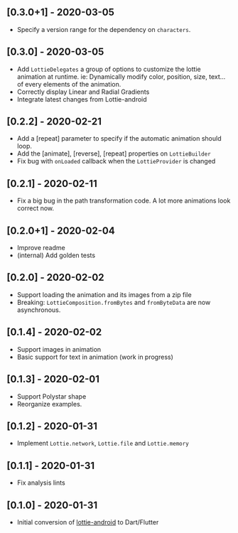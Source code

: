 ## [0.3.0+1] - 2020-03-05
- Specify a version range for the dependency on `characters`.

## [0.3.0] - 2020-03-05
- Add `LottieDelegates` a group of options to customize the lottie animation at runtime.
  ie: Dynamically modify color, position, size, text... of every elements of the animation.
- Correctly display Linear and Radial Gradients
- Integrate latest changes from Lottie-android

## [0.2.2] - 2020-02-21
- Add a [repeat] parameter to specify if the automatic animation should loop.
- Add the [animate], [reverse], [repeat] properties on `LottieBuilder`
- Fix bug with `onLoaded` callback when the `LottieProvider` is changed

## [0.2.1] - 2020-02-11
- Fix a big bug in the path transformation code. A lot more animations look correct now.

## [0.2.0+1] - 2020-02-04
- Improve readme
- (internal) Add golden tests

## [0.2.0] - 2020-02-02
- Support loading the animation and its images from a zip file
- Breaking: `LottieComposition.fromBytes` and `fromByteData` are now asynchronous.

## [0.1.4] - 2020-02-02
- Support images in animation
- Basic support for text in animation (work in progress)

## [0.1.3] - 2020-02-01
- Support Polystar shape
- Reorganize examples.

## [0.1.2] - 2020-01-31
- Implement `Lottie.network`, `Lottie.file` and `Lottie.memory`

## [0.1.1] - 2020-01-31
- Fix analysis lints

## [0.1.0] - 2020-01-31
- Initial conversion of [lottie-android](https://github.com/airbnb/lottie-android) to Dart/Flutter
